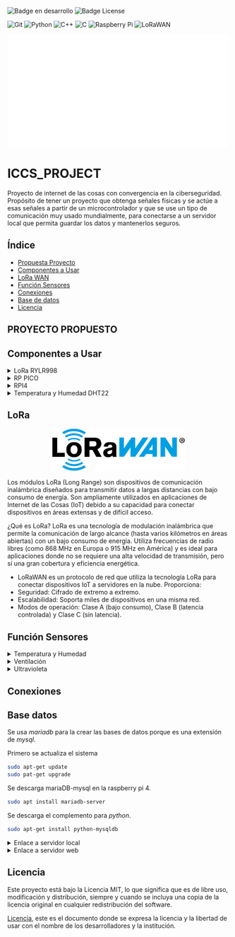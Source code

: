 ![Badge en desarrollo](https://img.shields.io/badge/STATUS-EN%20DESAROLLO-green) ![Badge License](https://img.shields.io/badge/License-MIT-yellow)

![Git](https://img.shields.io/badge/git-%23F05033.svg?style=for-the-badge&logo=git&logoColor=white) ![Python](https://img.shields.io/badge/python-3670A0?style=for-the-badge&logo=python&logoColor=ffdd54) ![C++](https://img.shields.io/badge/c++-%2300599C.svg?style=for-the-badge&logo=c%2B%2B&logoColor=white) ![C](https://img.shields.io/badge/c-%2300599C.svg?style=for-the-badge&logo=c&logoColor=white) ![Raspberry Pi](https://img.shields.io/badge/-Raspberry_Pi-C51A4A?style=for-the-badge&logo=Raspberry-Pi) ![LoRaWAN](https://img.shields.io/badge/LoRaWAN-blue?style=for-the-badge&logo=lorawan&logoColor=white)

[![Escuela Colombiana Ingenieros](Images/Logotipo_eci.png)](https://www.escuelaing.edu.co/)

# ICCS_PROJECT
Proyecto de internet de las cosas con convergencia en la ciberseguridad. Propósito de tener un proyecto que obtenga señales físicas y se actúe a esas señales a partir de un microcontrolador y que se use un tipo de comunicación muy usado mundialmente, para conectarse a un servidor local que permita guardar los datos y mantenerlos seguros.

## Índice
* [Propuesta Proyecto](#-PROYECTO-PROPUESTO)
* [Componentes a Usar](#componentes-a-usar)
* [LoRa WAN](#LoRa)
* [Función Sensores](#Función-Sensores)
* [Conexiones](#conexiones)
* [Base de datos](#base-datos-local)
* [Licencia](#licencia)


## PROYECTO PROPUESTO


## Componentes a Usar
<details>
<summary>LoRa RYLR998</summary>

### Modulo lora

[![LoRa](Images/rylr998.png)](https://www.amazon.com/-/es/M%C3%B3dulo-interfaz-RYLR998-certificaci%C3%B3n-antena/dp/B099RM1XMG)

Modulo lora que funciona por _UART_ siendo muy versátil y útil para microcontroladores simples. La forma en la que funciona este modulo es por comandos que el mismo fabricante recomienda usar y se pueden ver en el [manual](Documents/LoRa_AT_Command_RYLR998_RYLR498_EN.pdf).

Básicos comandos a usar:

>"AT" -> Verificación de conectividad
>
>"AT+ADDRESS=X" -> Indicar dirección 
>
>"AT+NETWORKID=Y" -> Indicar dirección de red
>
>"?" -> Al final de cualquier comando para verificar default

</details>

<details>
<summary> RP PICO </summary>

### Raspberry pi pico

[![PI PICO](Images/pi_pico.png)](https://www.raspberrypi.com/documentation/microcontrollers/pico-series.html#pico-1-family)

La **Raspberry Pi Pico** es una placa de desarrollo económica y versátil basada en el microcontrolador **RP2040**, diseñado por Raspberry Pi. Es ideal para proyectos de electrónica, IoT, robótica y más.

- **Procesador Dual-Core ARM Cortex-M0+** a 133 MHz.
- **264 KB de SRAM** integrada.
- **2 MB de memoria Flash** en la placa (en el modelo estándar).
- **DMA (Direct Memory Access)** para transferencias de datos eficientes.
- **26 pines GPIO** multifuncionales.
- Soporte para **PWM**, **I2C**, **SPI**, **UART** y **ADC**.
- **3 entradas analógicas** (12-bit ADC).
Voltaje de operación: **1.8V a 5.5V**.
- Conector **Micro-USB** para alimentación y programación.
- Modo de bajo consumo (**Sleep** y **Dormant**).
- Soporte nativo para **MicroPython** y **C/C++**

Pequeño ejemplo en micropython para encender y apagar progresivamente el led incluido en la tarjeta.
```python
import time
from machine import Pin, PWM

pwm = PWM(Pin(25))

pwm.freq(1000)

duty = 0
direction = 1
while True:
    duty += direction
    if duty > 255:
        duty = 255
        direction = -1
    elif duty < 0:
        duty = 0
        direction = 1
    pwm.duty_u16(duty * duty)
    time.sleep(0.001)
```
</details>

<details>
<summary> RPI4 </summary>

### Raspberry pi 4

[![RPI4](Images/pi4.png)](https://www.raspberrypi.com/products/raspberry-pi-4-model-b/specifications/)

La **Raspberry Pi 4** es una potente computadora de placa única (SBC) diseñada para una amplia gama de aplicaciones, desde proyectos educativos hasta servidores domésticos y sistemas embebidos. Es la versión más avanzada de la serie Raspberry Pi, con mejoras significativas en rendimiento y conectividad.

- **Procesador Broadcom BCM2711** con CPU Quad-Core ARM Cortex-A72 a **1.5 GHz**.
- Opciones de memoria RAM: **2 GB**, **4 GB** u **8 GB** (LPDDR4).
- Soporte para **microSD** (arranque del sistema operativo).
- **2 puertos USB 3.0** y **2 puertos USB 2.0** para dispositivos externos.
- Compatible con almacenamiento externo vía USB o SSD.
- **Doble banda Wi-Fi (2.4 GHz y 5 GHz)** y **Bluetooth 5.0**.
- **Gigabit Ethernet** para conexiones de red de alta velocidad.
- **2 puertos HDMI** (soporte para resoluciones de hasta **4K**).
- GPU **VideoCore VI** para aceleración gráfica y de video.
- Soporte para decodificación de video **4K H.265**.
- Salida dual HDMI para configuraciones de pantalla múltiple.
- **40 pines GPIO** compatibles con versiones anteriores.
- Soporte para **I2C**, **SPI**, **UART**, **PWM** y más.
- Voltaje de entrada: **5V** mediante conector **USB-C**.
- Consumo de energía optimizado para proyectos embebidos.

[Descripción pines python](https://gpiozero.readthedocs.io)

```python
from gpiozero import LED
from time import sleep

led = LED(17)  # Conectar un LED al pin GPIO 17

while True:
    led.on()   # Encender el LED
    sleep(1)   # Esperar 1 segundo
    led.off()  # Apagar el LED
    sleep(1)   # Esperar 1 segundo
```
</details>

<details>

<summary>Temperatura y Humedad DHT22</summary>

## DHT22

[![DHT22](Images/DHT22-Sensor-Pinout.png)](https://www.instructables.com/Raspberry-Pi-Pico-DHT22-AM2302-Temperature-Sensor-/)

El DHT22 es un sensor digital que mide la temperatura y la humedad relativa del ambiente. Es muy utilizado en proyectos de electrónica, IoT y automatización del hogar debido a su precisión y facilidad de uso.

Características Principales
Rango de medición de temperatura: -40°C a 80°C (±0.5°C de precisión).

Rango de medición de humedad: 0% a 100% (±2% de precisión).

Salida digital: Proporciona los datos en formato digital, lo que facilita su lectura con microcontroladores como Arduino, Raspberry Pi, ESP8266, etc.

Frecuencia de muestreo: Realiza una medición cada 2 segundos (no es recomendable leerlo más rápido).

Alimentación: Funciona con un voltaje de 3.3V a 5V.

Conexión: Tiene 3 o 4 pines (dependiendo del modelo):

VCC: Alimentación (3.3V o 5V).

GND: Conexión a tierra.

Data: Pin de comunicación digital (envía los datos al microcontrolador).

NC (opcional): Pin no conectado (no se usa).

</details>

## LoRa

<p align="center">
    <img src="Images/LoRaWAN_Logo.png" alt="LoRaWAN" width="300px">
</p>
 
Los módulos LoRa (Long Range) son dispositivos de comunicación inalámbrica diseñados para transmitir datos a largas distancias con bajo consumo de energía. Son ampliamente utilizados en aplicaciones de Internet de las Cosas (IoT) debido a su capacidad para conectar dispositivos en áreas extensas y de difícil acceso.

¿Qué es LoRa?
LoRa es una tecnología de modulación inalámbrica que permite la comunicación de largo alcance (hasta varios kilómetros en áreas abiertas) con un bajo consumo de energía. Utiliza frecuencias de radio libres (como 868 MHz en Europa o 915 MHz en América) y es ideal para aplicaciones donde no se requiere una alta velocidad de transmisión, pero sí una gran cobertura y eficiencia energética.

- LoRaWAN es un protocolo de red que utiliza la tecnología LoRa para conectar dispositivos IoT a servidores en la nube. Proporciona:
- Seguridad: Cifrado de extremo a extremo.
- Escalabilidad: Soporta miles de dispositivos en una misma red.
- Modos de operación: Clase A (bajo consumo), Clase B (latencia controlada) y Clase C (sin latencia).

## Función Sensores

<details>
<summary>Temperatura y Humedad</summary>

</details>

<details>
<summary>Ventilación</summary>

</details>

<details>
<summary>Ultravioleta</summary>

</details>


## Conexiones


## Base datos

Se usa _mariadb_ para la crear las bases de datos porque es una extensión de _mysql_.

Primero se actualiza el sistema
```bash
sudo apt-get update
sudo pat-get upgrade
```

Se descarga mariaDB-mysql en la raspberry pi 4.
```bash
sudo apt install mariadb-server 
```

Se descarga el complemento para _python_.
```bash
sudo apt-get install python-mysqldb
```

<details>
<summary>Enlace a servidor local</summary>

Ingresamos al host de mysql.
```bash
sudo mysql -u root
```
Creamos la base de datos del ***Invernadero***
```SQL
CREATE DATABASE Invernadero;
```
Nos adentramos en la base de datos
```SQL
USE Invernadero;
```
Creamos la tabla DHT22
```SQL
CREATE TABLE DHT22 (time TIMESTAMP, Temperatura FLOAT, Humedad FLOAT);
```
Ahora es mostrar la tabla
```SQL
DESCRIBE DHT22;
```
Ahora, se crea el usuario host
```SQL
CREATE USER 'RPI4'@'localhost' IDENTIFIED BY 'raspberry4';
```
Se otorgan permisos
```SQL
GRANT ALL PRIVILEGES ON *.* TO 'RPI4'@'localhost';
```
Para ver las bases de datos se usa:
```SQL
SHOW DATABASES;
SHOW TABLES;
```
Y para conectar la base de datos al sistema con python
```Python
name_db = MYSQLdb.connect(host="localhost",user="RPI4",passwd="1234567890",db="Invernadero") #conexión con MYSQL/MariaDB 
cursor = db.cursor() # crear cursor

cursor.execute(f"INSERT INTO Data (Temperatura, Humedad) VALUES ({temp}, {hum})") # ingresar datos
db.commit() # 
```
Para verificar lo que ha pasado en la base de datos se va a SQL
```SQL
SELECT * FROM DHT22;
```

</details>

<details>
<summary>Enlace a servidor web</summary>

</details>

## Licencia

Este proyecto está bajo la Licencia MIT, lo que significa que es de libre uso, modificación y distribución, siempre y cuando se incluya una copia de la licencia original en cualquier redistribución del software.

[Licencia](/LICENSE), este es el documento donde se expresa la licencia y la libertad de usar con el nombre de los desarrolladores y la institución.


